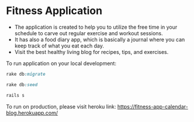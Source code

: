 # Fitness Application

* The application is created to help you to utilize the free time in your schedule to carve out regular exercise and workout sessions.
* It has also a food diary app, which is basically a journal where you can keep track of what you eat each day.
* Visit the best healthy living blog for recipes, tips, and exercises.

To run application on your local development:
```ruby
rake db:migrate

rake db:seed

rails s
```

To run on production, please visit heroku link:
https://fitness-app-calendar-blog.herokuapp.com/
